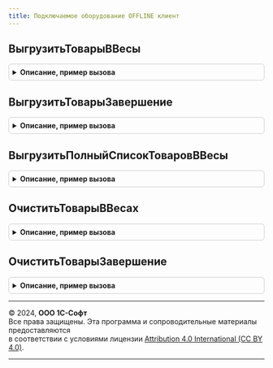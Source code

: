 ```yaml
---
title: Подключаемое оборудование OFFLINE клиент
---
```



## ВыгрузитьТоварыВВесы
<details style="margin: 1em 0; padding: 0.5em; border: 1px solid #ccc; border-radius: 6px;">

<summary style="font-weight: bold; cursor: pointer;">Описание, пример вызова</summary>

```bsl

// Выгружает измененные данные в весы с печатью этикеток.
//
// Параметры:
//  ОписаниеОповещенияЗавершение - ОписаниеОповещения - Описание оповещения о завершении,
//                                                    вызывается после окончания выгрузки товаров в весы.
//  МассивУстройств - Массив - ссылки СправочникСсылка.ПодключаемоеОборудование на устройства в которые
//                             требуется выгрузить данные.
//  ПоказыватьПредупреждение - Булево  - Флаг, определяющий возможность показа предупреждения об окончании действия.
//
Процедура ВыгрузитьТоварыВВесы(ОписаниеОповещенияЗавершение, МассивУстройств, ПоказыватьПредупреждение = Истина) Экспорт
```

Пример вызова
```bsl
ПодключаемоеОборудованиеOfflineКлиент.ВыгрузитьТоварыВВесы(ОписаниеОповещенияЗавершение, МассивУстройств, ПоказыватьПредупреждение);
```
</details>

## ВыгрузитьТоварыЗавершение
<details style="margin: 1em 0; padding: 0.5em; border: 1px solid #ccc; border-radius: 6px;">

<summary style="font-weight: bold; cursor: pointer;">Описание, пример вызова</summary>

```bsl

// Обработчик оповещения при завершении операции выгрузки товаров.
//
// Параметры:
//  РезультатВыполнения - Булево - результат выполнения операции.
//  Параметры - Структура - Параметры обработчика оповещения
//
Процедура ВыгрузитьТоварыЗавершение(РезультатВыполнения, Параметры) Экспорт
```

Пример вызова
```bsl
ПодключаемоеОборудованиеOfflineКлиент.ВыгрузитьТоварыЗавершение(РезультатВыполнения, Параметры) 
```
</details>

## ВыгрузитьПолныйСписокТоваровВВесы
<details style="margin: 1em 0; padding: 0.5em; border: 1px solid #ccc; border-radius: 6px;">

<summary style="font-weight: bold; cursor: pointer;">Описание, пример вызова</summary>

```bsl

// Процедура выгружает полный список товаров в весы с печатью этикеток.
//
// Параметры:
//  ОписаниеОповещенияЗавершение - ОписаниеОповещения - Описание оповещения о завершении,
//                                                      вызывается после окончания выгрузки товаров в весы.
//  МассивУстройств - Массив - ссылки СправочникСсылка.ПодключаемоеОборудование на устройства в которые
//                             требуется выгрузить изменения.
//  ПоказыватьПредупреждение - Булево - Флаг, определяющий возможность показа предупреждения об окончании действия.
//
Процедура ВыгрузитьПолныйСписокТоваровВВесы(ОписаниеОповещенияЗавершение, МассивУстройств, ПоказыватьПредупреждение = Истина) Экспорт
```

Пример вызова
```bsl
ПодключаемоеОборудованиеOfflineКлиент.ВыгрузитьПолныйСписокТоваровВВесы(ОписаниеОповещенияЗавершение, МассивУстройств, ПоказыватьПредупреждение);
```
</details>

## ОчиститьТоварыВВесах
<details style="margin: 1em 0; padding: 0.5em; border: 1px solid #ccc; border-radius: 6px;">

<summary style="font-weight: bold; cursor: pointer;">Описание, пример вызова</summary>

```bsl

// Процедура очищает список товаров в весах с печатью этикеток.
//
// Параметры:
//  ОписаниеОповещенияЗавершение - ОписаниеОповещения - Описание оповещения о завершении,
//                                                      вызывается после окончания очистки товаров в весах.
//  МассивУстройств - Массив Из СправочникСсылка.ПодключаемоеОборудование - Устройства в которых
//                             необходимо очистить список товаров.
//  ПоказыватьПредупреждение - Булево - Флаг, определяющий возможность показа предупреждения об окончании действия.
//
Процедура ОчиститьТоварыВВесах(ОписаниеОповещенияЗавершение, МассивУстройств, ПоказыватьПредупреждение = Истина) Экспорт
```

Пример вызова
```bsl
ПодключаемоеОборудованиеOfflineКлиент.ОчиститьТоварыВВесах(ОписаниеОповещенияЗавершение, МассивУстройств, ПоказыватьПредупреждение);
```
</details>

## ОчиститьТоварыЗавершение
<details style="margin: 1em 0; padding: 0.5em; border: 1px solid #ccc; border-radius: 6px;">

<summary style="font-weight: bold; cursor: pointer;">Описание, пример вызова</summary>

```bsl

// Обработчик оповещения при завершении операции очистки товаров.
//
// Параметры:
//  РезультатВыполнения - Булево - результат выполнения операции.
//  Параметры - Структура - Параметры обработчика оповещения.
//
Процедура ОчиститьТоварыЗавершение(РезультатВыполнения, Параметры) Экспорт
```

Пример вызова
```bsl
ПодключаемоеОборудованиеOfflineКлиент.ОчиститьТоварыЗавершение(РезультатВыполнения, Параметры) 
```
</details>

---

© 2024, **ООО 1С-Софт**  
Все права защищены. Эта программа и сопроводительные материалы предоставляются  
в соответствии с условиями лицензии [Attribution 4.0 International (CC BY 4.0)](https://creativecommons.org/licenses/by/4.0/legalcode).

---
